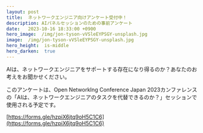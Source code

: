 ```yaml
---
layout: post
title:  ネットワークエンジニア向けアンケート受付中！
description: AIパネルセッションのための事前アンケート
date:   2023-10-16 18:33:00 +0900
hero_image:  /img/jon-tyson-vVSleEYPSGY-unsplash.jpg
image:  /img/jon-tyson-vVSleEYPSGY-unsplash.jpg
hero_height:  is-middle
hero_darken:  true
---
```

AIは、ネットワークエンジニアをサポートする存在になり得るのか？あなたのお考えをお聞かせください。

このアンケートは、Open NetworkIng Conference Japan 2023カンファレンスの「AIは、ネットワークエンジニアのタスクを代替できるのか？」セッションで使用される予定です。

[https://forms.gle/hzpiX6jtq9oH5C1C6](https://forms.gle/hzpiX6jtq9oH5C1C6)